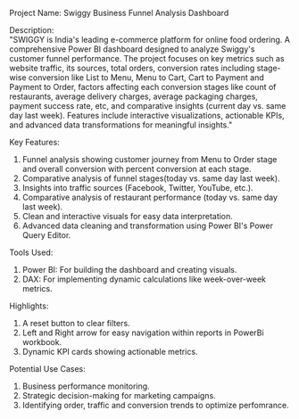Project Name: Swiggy Business Funnel Analysis Dashboard<br>

Description:<br>
"SWIGGY is India's leading e-commerce platform for online food ordering. A comprehensive Power BI dashboard designed to analyze Swiggy's customer funnel performance. The project focuses on key metrics such as website traffic, its sources, total orders, conversion rates including stage-wise conversion like List to Menu, Menu to Cart, Cart to Payment and Payment to Order, factors affecting each conversion stages like count of restaurants, average delivery charges, average packaging charges, payment success rate, etc, and comparative insights (current day vs. same day last week). Features include interactive visualizations, actionable KPIs, and advanced data transformations for meaningful insights."<br>

Key Features:<br>
1. Funnel analysis showing customer journey from Menu to Order stage and overall conversion with percent conversion at each stage.<br>
2. Comparative analysis of funnel stages(today vs. same day last week).<br>
3. Insights into traffic sources (Facebook, Twitter, YouTube, etc.).<br>
4. Comparative analysis of restaurant performance (today vs. same day last week).<br>
5. Clean and interactive visuals for easy data interpretation.<br>
6. Advanced data cleaning and transformation using Power BI's Power Query Editor.<br>

Tools Used:<br>
1. Power BI: For building the dashboard and creating visuals.<br>
2. DAX: For implementing dynamic calculations like week-over-week metrics.<br>
   
Highlights:<br>
1. A reset button to clear filters.<br>
2. Left and Right arrow for easy navigation within reports in PowerBi workbook.<br>
4. Dynamic KPI cards showing actionable metrics.<br>
   
Potential Use Cases:<br>
1. Business performance monitoring.<br>
2. Strategic decision-making for marketing campaigns.<br>
3. Identifying order, traffic and conversion trends to optimize perfomrance.<br>

